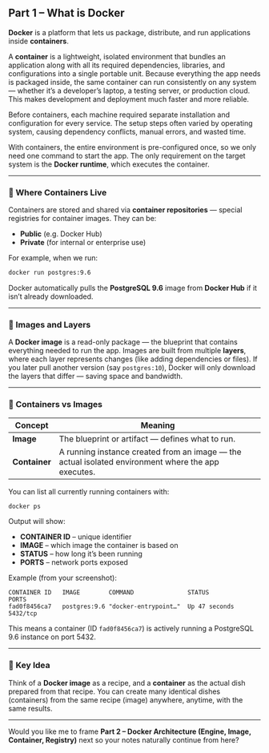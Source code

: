## Part 1 – What is Docker

**Docker** is a platform that lets us package, distribute, and run applications inside **containers**.

A **container** is a lightweight, isolated environment that bundles an application along with all its required dependencies, libraries, and configurations into a single portable unit. Because everything the app needs is packaged inside, the same container can run consistently on any system — whether it’s a developer’s laptop, a testing server, or production cloud. This makes development and deployment much faster and more reliable.

Before containers, each machine required separate installation and configuration for every service. The setup steps often varied by operating system, causing dependency conflicts, manual errors, and wasted time.

With containers, the entire environment is pre-configured once, so we only need one command to start the app. The only requirement on the target system is the **Docker runtime**, which executes the container.

---

### 🔹 Where Containers Live

Containers are stored and shared via **container repositories** — special registries for container images.
They can be:

* **Public** (e.g. Docker Hub)
* **Private** (for internal or enterprise use)

For example, when we run:

```bash
docker run postgres:9.6
```

Docker automatically pulls the **PostgreSQL 9.6** image from **Docker Hub** if it isn’t already downloaded.

---

### 🔹 Images and Layers

A **Docker image** is a read-only package — the blueprint that contains everything needed to run the app.
Images are built from multiple **layers**, where each layer represents changes (like adding dependencies or files).
If you later pull another version (say `postgres:10`), Docker will only download the layers that differ — saving space and bandwidth.

---

### 🔹 Containers vs Images

| Concept       | Meaning                                                                                            |
| ------------- | -------------------------------------------------------------------------------------------------- |
| **Image**     | The blueprint or artifact — defines what to run.                                                   |
| **Container** | A running instance created from an image — the actual isolated environment where the app executes. |

You can list all currently running containers with:

```bash
docker ps
```

Output will show:

* **CONTAINER ID** – unique identifier
* **IMAGE** – which image the container is based on
* **STATUS** – how long it’s been running
* **PORTS** – network ports exposed

Example (from your screenshot):

```
CONTAINER ID   IMAGE        COMMAND               STATUS          PORTS
fad0f8456ca7   postgres:9.6 "docker-entrypoint…"  Up 47 seconds   5432/tcp
```

This means a container (ID `fad0f8456ca7`) is actively running a PostgreSQL 9.6 instance on port 5432.

---

### 🧠 Key Idea

Think of a **Docker image** as a recipe, and a **container** as the actual dish prepared from that recipe.
You can create many identical dishes (containers) from the same recipe (image) anywhere, anytime, with the same results.

---

Would you like me to frame **Part 2 – Docker Architecture (Engine, Image, Container, Registry)** next so your notes naturally continue from here?
